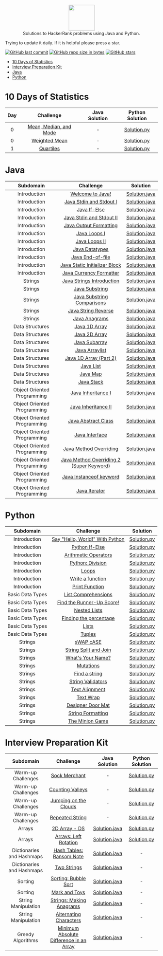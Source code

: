 <p align="center">
    <a href="https://www.hackerrank.com/">
        <img height=85 src="https://d3keuzeb2crhkn.cloudfront.net/hackerrank/assets/styleguide/logo_wordmark-f5c5eb61ab0a154c3ed9eda24d0b9e31.svg">
    </a>
    <br>Solutions to HackerRank problems using Java and Python.
</p>

Trying to update it daily. If it is helpful please press a star.

[![GitHub last commit](https://img.shields.io/github/last-commit/nplasencia/Hackerrank_solutions.svg)](https://github.com/nplasencia/Hackerrank_solutions) 
[![GitHub repo size in bytes](https://img.shields.io/github/repo-size/nplasencia/Hackerrank_solutions.svg)](https://github.com/nplasencia/Hackerrank_solutions) 
[![GitHub stars](https://img.shields.io/github/stars/nplasencia/Hackerrank_solutions.svg)](https://github.com/nplasencia/Hackerrank_solutions)

* [10 Days of Statistics](#10-days-of-statistics)
* [Interview Preparation Kit](#interview-preparation-kit)
* [Java](#java)
* [Python](#python)

# 10 Days of Statistics

|          Day          |                                                          Challenge                                                         |     Java Solution     |      Python Solution     |
|:---------------------:|:--------------------------------------------------------------------------------------------------------------------------:|:----------------:|:----------------:|
| 0 | [Mean, Median, and Mode](https://www.hackerrank.com/challenges/s10-basic-statistics/problem) | - | [Solution.py](https://github.com/nplasencia/Hackerrank_solutions/tree/master/10%20days%20of%20Statistics/Day%200:%20Mean%2C%20Median%2C%20and%20Mode/Solution.py) |
| 0 | [Weighted Mean](https://www.hackerrank.com/challenges/s10-weighted-mean/problem) | - | [Solution.py](https://github.com/nplasencia/Hackerrank_solutions/tree/master/10%20days%20of%20Statistics/Day%200:%20Weighted%20Mean/Solution.py) |
| 1 | [Quartiles](https://www.hackerrank.com/challenges/s10-quartiles/problem) | - | [Solution.py](https://github.com/nplasencia/Hackerrank_solutions/tree/master/10%20days%20of%20Statistics/Day%201:%20Quartiles/Solution.py) |

# Java

|          Subdomain          |                                                          Challenge                                                         |     Solution     |
|:---------------------------:|:--------------------------------------------------------------------------------------------------------------------------:|:----------------:|
| Introduction | [Welcome to Java!](https://www.hackerrank.com/challenges/welcome-to-java/problem) | [Solution.java](https://github.com/nplasencia/Hackerrank_solutions/tree/master/Java/Introduction/Welcome%20to%20Java!/Solution.java)|
| Introduction | [Java Stdin and Stdout I](https://www.hackerrank.com/challenges/java-stdin-and-stdout-1/problem) | [Solution.java](https://github.com/nplasencia/Hackerrank_solutions/tree/master/Java/Introduction/Java%20Stdin%20and%20Stdout%20I%0A%0A/Solution.java)|
| Introduction | [Java If-Else](https://www.hackerrank.com/challenges/java-if-else/problem) | [Solution.java](https://github.com/nplasencia/Hackerrank_solutions/tree/master/Java/Introduction/Java%20If-Else/Solution.java)|
| Introduction | [Java Stdin and Stdout II](https://www.hackerrank.com/challenges/java-stdin-stdout/problem) | [Solution.java](https://github.com/nplasencia/Hackerrank_solutions/tree/master/Java/Introduction/Java%20Stdin%20and%20Stdout%20I%0A%0A/Solution.java)|
| Introduction | [Java Output Formatting](https://www.hackerrank.com/challenges/java-output-formatting/problem) | [Solution.java](https://github.com/nplasencia/Hackerrank_solutions/tree/master/Java/Introduction/Java%20Output%20Formatting/Solution.java)|
| Introduction | [Java Loops I](https://www.hackerrank.com/challenges/java-loops-i/problem) | [Solution.java](https://github.com/nplasencia/Hackerrank_solutions/tree/master/Java/Introduction/Java%20Loops%20I/Solution.java)|
| Introduction | [Java Loops II](https://www.hackerrank.com/challenges/java-loops/problem) | [Solution.java](https://github.com/nplasencia/Hackerrank_solutions/tree/master/Java/Introduction/Java%20Loops%20II/Solution.java)|
| Introduction | [Java Datatypes](https://www.hackerrank.com/challenges/java-datatypes/problem) | [Solution.java](https://github.com/nplasencia/Hackerrank_solutions/tree/master/Java/Introduction/Java%20Datatypes/Solution.java)|
| Introduction | [Java End-of-file](https://www.hackerrank.com/challenges/java-end-of-file/problem) | [Solution.java](https://github.com/nplasencia/Hackerrank_solutions/tree/master/Java/Introduction/Java%20End-of-file/Solution.java)|
| Introduction | [Java Static Initializer Block](https://www.hackerrank.com/challenges/java-static-initializer-block/problem) | [Solution.java](https://github.com/nplasencia/Hackerrank_solutions/tree/master/Java/Introduction/Java%20Static%20Initializer%20Block/Solution.java)|
| Introduction | [Java Currency Formatter](https://www.hackerrank.com/challenges/java-currency-formatter/problem) | [Solution.java](https://github.com/nplasencia/Hackerrank_solutions/blob/master/Java/Introduction/Java%20Currency%20Formatter/Solution.java)|
| Strings | [Java Strings Introduction](https://www.hackerrank.com/challenges/java-strings-introduction/problem) | [Solution.java](https://github.com/nplasencia/Hackerrank_solutions/tree/master/Java/Strings/Introduction/Solution.java)|
| Strings | [Java Substring](https://www.hackerrank.com/challenges/java-substring/problem) | [Solution.java](https://github.com/nplasencia/Hackerrank_solutions/tree/master/Java/Strings/Java%20Substring/Solution.java)|
| Strings | [Java Substring Comparisons](https://www.hackerrank.com/challenges/java-string-compare/problem) | [Solution.java](https://github.com/nplasencia/Hackerrank_solutions/tree/master/Java/Strings/Java%20Substrings%20Comparations/Solution.java)|
| Strings | [Java String Reverse](https://www.hackerrank.com/challenges/java-string-reverse/problem) | [Solution.java](https://github.com/nplasencia/Hackerrank_solutions/tree/master/Java/Strings/Java%20String%20Reverse/Solution.java)|
| Strings | [Java Anagrams](https://www.hackerrank.com/challenges/java-anagrams/problem) | [Solution.java](https://github.com/nplasencia/Hackerrank_solutions/tree/master/Java/Strings/Java%20Anagrams/Solution.java)|
| Data Structures | [Java 1D Array](https://www.hackerrank.com/challenges/java-1d-array-introduction/problem) | [Solution.java](https://github.com/nplasencia/Hackerrank_solutions/tree/master/Java/Data%20Structures/Java%201D%20Array/Solution.java) |
| Data Structures | [Java 2D Array](https://www.hackerrank.com/challenges/java-2d-array/problem) | [Solution.java](https://github.com/nplasencia/Hackerrank_solutions/tree/master/Java/Data%20Structures/Java%202D%20Array/Solution.java) |
| Data Structures | [Java Subarray](https://www.hackerrank.com/challenges/java-negative-subarray/problem) | [Solution.java](https://github.com/nplasencia/Hackerrank_solutions/tree/master/Java/Data%20Structures/Java%20Subarray/Solution.java) |
| Data Structures | [Java Arraylist](https://www.hackerrank.com/challenges/java-arraylist/problem) | [Solution.java](https://github.com/nplasencia/Hackerrank_solutions/tree/master/Java/Data%20Structures/Java%20Arraylist/Solution.java) |
| Data Structures | [Java 1D Array (Part 2)](https://www.hackerrank.com/challenges/java-1d-array/problem) | [Solution.java](https://github.com/nplasencia/Hackerrank_solutions/tree/master/Java/Data%20Structures/Java%201D%20Array%20(Part%202)/Solution.java) |
| Data Structures | [Java List](https://www.hackerrank.com/challenges/java-list/problem) | [Solution.java](https://github.com/nplasencia/Hackerrank_solutions/tree/master/Java/Data%20Structures/Java%20List/Solution.java) |
| Data Structures | [Java Map](https://www.hackerrank.com/challenges/phone-book/problem) | [Solution.java](https://github.com/nplasencia/Hackerrank_solutions/tree/master/Java/Data%20Structures/Java%20Map/Solution.java) |
| Data Structures | [Java Stack](https://www.hackerrank.com/challenges/java-stack/problem) | [Solution.java](https://github.com/nplasencia/Hackerrank_solutions/tree/master/Java/Data%20Structures/Java%20Stack/Solution.java) |
| Object Oriented Programming | [Java Inheritance I](https://www.hackerrank.com/challenges/java-inheritance-1/problem) | [Solution.java](https://github.com/nplasencia/Hackerrank_solutions/tree/master/Java/Object%20Oriented%20Programming/Java%20Inheritance%20I/Solution.java) |
| Object Oriented Programming | [Java Inheritance II](https://www.hackerrank.com/challenges/java-inheritance-2/problem) | [Solution.java](https://github.com/nplasencia/Hackerrank_solutions/tree/master/Java/Object%20Oriented%20Programming/Java%20Inheritance%20II/Solution.java) |
| Object Oriented Programming | [Java Abstract Class](https://www.hackerrank.com/challenges/java-abstract-class/problem) | [Solution.java](https://github.com/nplasencia/Hackerrank_solutions/tree/master/Java/Object%20Oriented%20Programming/Java%20Abstract%20Class/Solution.java) |
| Object Oriented Programming | [Java Interface](https://www.hackerrank.com/challenges/java-interface/problem) | [Solution.java](https://github.com/nplasencia/Hackerrank_solutions/tree/master/Java/Object%20Oriented%20Programming/Java%20Interface/Solution.java) |
| Object Oriented Programming | [Java Method Overriding](https://www.hackerrank.com/challenges/java-method-overriding/problem) | [Solution.java](https://github.com/nplasencia/Hackerrank_solutions/tree/master/Java/Object%20Oriented%20Programming/Java%20Method%20Overriding/Solution.java) |
| Object Oriented Programming | [Java Method Overriding 2 (Super Keyword)](https://www.hackerrank.com/challenges/java-method-overriding-2-super-keyword/problem) | [Solution.java](https://github.com/nplasencia/Hackerrank_solutions/tree/master/Java/Object%20Oriented%20Programming/Java%20Method%20Overriding%202%20(Super%20Keyword)%0A%0A/Solution.java) |
| Object Oriented Programming | [Java Instanceof keyword](https://www.hackerrank.com/challenges/java-instanceof-keyword/problem) | [Solution.java](https://github.com/nplasencia/Hackerrank_solutions/tree/master/Java/Object%20Oriented%20Programming/Java%20Instanceof%20keyword%0A%0A/Solution.java) |
| Object Oriented Programming | [Java Iterator](https://www.hackerrank.com/challenges/java-iterator/problem) | [Solution.java](https://github.com/nplasencia/Hackerrank_solutions/tree/master/Java/Object%20Oriented%20Programming/Java%20Iterator/Solution.java) |

# Python

|          Subdomain          |                                                          Challenge                                                         |     Solution     |
|:---------------------------:|:--------------------------------------------------------------------------------------------------------------------------:|:----------------:|
| Introduction | [Say "Hello, World!" With Python](https://www.hackerrank.com/challenges/py-hello-world/problem) | [Solution.py](https://github.com/nplasencia/Hackerrank_solutions/tree/master/Python/Introduction/Say%20%22Hello%2C%20World!%22%20With%20Python/Solution.py)|
| Introduction | [Python If-Else](https://www.hackerrank.com/challenges/py-if-else/problem) | [Solution.py](https://github.com/nplasencia/Hackerrank_solutions/tree/master/Python/Introduction/Python%20If-Else/Solution.py)|
| Introduction | [Arithmetic Operators](https://www.hackerrank.com/challenges/python-arithmetic-operators/problem) | [Solution.py](https://github.com/nplasencia/Hackerrank_solutions/tree/master/Python/Introduction/Aritmethic%20Operators/Solution.py)|
| Introduction | [Python: Division](https://www.hackerrank.com/challenges/python-division/problem) | [Solution.py](https://github.com/nplasencia/Hackerrank_solutions/tree/master/Python/Introduction/Python:%20Division/Solution.py)|
| Introduction | [Loops](https://www.hackerrank.com/challenges/python-loops/problem) | [Solution.py](https://github.com/nplasencia/Hackerrank_solutions/tree/master/Python/Introduction/Loops/Solution.py)|
| Introduction | [Write a function](https://www.hackerrank.com/challenges/write-a-function/problem) | [Solution.py](https://github.com/nplasencia/Hackerrank_solutions/tree/master/Python/Introduction/Write%20a%20function/Solution.py)|
| Introduction | [Print Function](https://www.hackerrank.com/challenges/python-print/problem) | [Solution.py](https://github.com/nplasencia/Hackerrank_solutions/tree/master/Python/Introduction/Print%20Function/Solution.py)|
| Basic Data Types | [List Comprehensions](https://www.hackerrank.com/challenges/list-comprehensions/problem) | [Solution.py](https://github.com/nplasencia/Hackerrank_solutions/tree/master/Python/BasicDataTypes/List%20Comprehensions/Solution.py)|
| Basic Data Types | [Find the Runner-Up Score!](https://www.hackerrank.com/challenges/find-second-maximum-number-in-a-list/problem) | [Solution.py](https://github.com/nplasencia/Hackerrank_solutions/tree/master/Python/BasicDataTypes/Find%20the%20Runner-Up%20Score!/Solution.py)|
| Basic Data Types | [Nested Lists](https://www.hackerrank.com/challenges/nested-list/problem) | [Solution.py](https://github.com/nplasencia/Hackerrank_solutions/tree/master/Python/BasicDataTypes/Nested%20Lists/Solution.py)|
| Basic Data Types | [Finding the percentage](https://www.hackerrank.com/challenges/finding-the-percentage/problem) | [Solution.py](https://github.com/nplasencia/Hackerrank_solutions/tree/master/Python/BasicDataTypes/Finding%20the%20percentage/Solution.py)|
| Basic Data Types | [Lists](https://www.hackerrank.com/challenges/python-lists/problem) | [Solution.py](https://github.com/nplasencia/Hackerrank_solutions/tree/master/Python/BasicDataTypes/Lists/Solution.py)|
| Basic Data Types | [Tuples](https://www.hackerrank.com/challenges/python-tuples/problem) | [Solution.py](https://github.com/nplasencia/Hackerrank_solutions/tree/master/Python/BasicDataTypes/Tuples/Solution.py)|
| Strings | [sWAP cASE](https://www.hackerrank.com/challenges/swap-case/problem) | [Solution.py](https://github.com/nplasencia/Hackerrank_solutions/tree/master/Python/Strings/sWAP%20cASE/Solution.py)|
| Strings | [String Split and Join](https://www.hackerrank.com/challenges/python-string-split-and-join/problem) | [Solution.py](https://github.com/nplasencia/Hackerrank_solutions/tree/master/Python/Strings/String%20Split%20and%20Join/Solution.py)|
| Strings | [What's Your Name?](https://www.hackerrank.com/challenges/whats-your-name/problem) | [Solution.py](https://github.com/nplasencia/Hackerrank_solutions/tree/master/Python/Strings/What's%20Your%20Name%3F/Solution.py)|
| Strings | [Mutations](https://www.hackerrank.com/challenges/python-mutations/problem) | [Solution.py](https://github.com/nplasencia/Hackerrank_solutions/tree/master/Python/Strings/Mutations/Solution.py)|
| Strings | [Find a string](https://www.hackerrank.com/challenges/find-a-string/problem) | [Solution.py](https://github.com/nplasencia/Hackerrank_solutions/tree/master/Python/Strings/Find%20a%20string/Solution.py)|
| Strings | [String Validators](https://www.hackerrank.com/challenges/string-validators/problem) | [Solution.py](https://github.com/nplasencia/Hackerrank_solutions/tree/master/Python/Strings/String%20Validators/Solution.py)|
| Strings | [Text Alignment](https://www.hackerrank.com/challenges/text-alignment/problem) | [Solution.py](https://github.com/nplasencia/Hackerrank_solutions/tree/master/Python/Strings/Text%20Alignment/Solution.py)|
| Strings | [Text Wrap](https://www.hackerrank.com/challenges/text-wrap/problem) | [Solution.py](https://github.com/nplasencia/Hackerrank_solutions/tree/master/Python/Strings/Text%20Wrap/Solution.py)|
| Strings | [Designer Door Mat](https://www.hackerrank.com/challenges/designer-door-mat/problem) | [Solution.py](https://github.com/nplasencia/Hackerrank_solutions/tree/master/Python/Strings/Designer%20Door%20Mat/Solution.py)|
| Strings | [String Formatting](https://www.hackerrank.com/challenges/python-string-formatting/problem) | [Solution.py](https://github.com/nplasencia/Hackerrank_solutions/tree/master/Python/Strings/String%20Formatting/Solution.py)|
| Strings | [The Minion Game](https://www.hackerrank.com/challenges/the-minion-game/problem) | [Solution.py](https://github.com/nplasencia/Hackerrank_solutions/tree/master/Python/Strings/The%20Minion%20Game/Solution.py)|

# Interview Preparation Kit

|          Subdomain          |                                                          Challenge                                                         |     Java Solution     |      Python Solution     |
|:---------------------------:|:--------------------------------------------------------------------------------------------------------------------------:|:----------------:|:----------------:|
| Warm-up Challenges | [Sock Merchant](https://www.hackerrank.com/challenges/sock-merchant/problem?h_l=interview&playlist_slugs%5B%5D=interview-preparation-kit&playlist_slugs%5B%5D=warmup) | - | [Solution.py](https://github.com/nplasencia/Hackerrank_solutions/tree/master/Interview%20Preparation%20Kit/Warm-up%20Challenges/Sock%20Merchant/Solution.py) |
| Warm-up Challenges | [Counting Valleys](https://www.hackerrank.com/challenges/counting-valleys/problem?h_l=interview&playlist_slugs%5B%5D=interview-preparation-kit&playlist_slugs%5B%5D=warmup) | - | [Solution.py](https://github.com/nplasencia/Hackerrank_solutions/tree/master/Interview%20Preparation%20Kit/Warm-up%20Challenges/Counting%20Valleys/Solution.py) |
| Warm-up Challenges | [Jumping on the Clouds](https://www.hackerrank.com/challenges/jumping-on-the-clouds/problem?h_l=interview&playlist_slugs%5B%5D=interview-preparation-kit&playlist_slugs%5B%5D=warmup) | - | [Solution.py](https://github.com/nplasencia/Hackerrank_solutions/tree/master/Interview%20Preparation%20Kit/Warm-up%20Challenges/Jumping%20on%20the%20Clouds/Solution.py) |
| Warm-up Challenges | [Repeated String](https://www.hackerrank.com/challenges/repeated-string/problem?h_l=interview&playlist_slugs%5B%5D=interview-preparation-kit&playlist_slugs%5B%5D=warmup) | - | [Solution.py](https://github.com/nplasencia/Hackerrank_solutions/tree/master/Interview%20Preparation%20Kit/Warm-up%20Challenges/Repeated%20String/Solution.py) |
| Arrays | [2D Array - DS](https://www.hackerrank.com/challenges/2d-array/problem?h_l=interview&playlist_slugs%5B%5D=interview-preparation-kit&playlist_slugs%5B%5D=arrays) | [Solution.java](https://github.com/nplasencia/Hackerrank_solutions/tree/master/Interview%20Preparation%20Kit/Arrays/2D%20Array%20-%20DS/Solution.java) | [Solution.py](https://github.com/nplasencia/Hackerrank_solutions/tree/master/Interview%20Preparation%20Kit/Arrays/2D%20Array%20-%20DS/Solution.py) |
| Arrays | [Arrays: Left Rotation](https://www.hackerrank.com/challenges/ctci-array-left-rotation/problem?h_l=interview&playlist_slugs%5B%5D=interview-preparation-kit&playlist_slugs%5B%5D=arrays) | [Solution.java](https://github.com/nplasencia/Hackerrank_solutions/tree/master/Interview%20Preparation%20Kit/Arrays/Arrays:%20Left%20Rotation/Solution.java) | [Solution.py](https://github.com/nplasencia/Hackerrank_solutions/tree/master/Interview%20Preparation%20Kit/Arrays/Arrays:%20Left%20Rotation/Solution.py) |
| Dictionaries and Hashmaps | [Hash Tables: Ransom Note](https://www.hackerrank.com/challenges/ctci-ransom-note/problem?h_l=interview&playlist_slugs%5B%5D=interview-preparation-kit&playlist_slugs%5B%5D=dictionaries-hashmaps) | [Solution.java](https://github.com/nplasencia/Hackerrank_solutions/tree/master/Interview%20Preparation%20Kit/Dictionaries%20and%20Hashmaps/Hash%20Tables:%20Ramsom%20Note/Solution.java) | - |
| Dictionaries and Hashmaps | [Two Strings](https://www.hackerrank.com/challenges/two-strings/problem?h_l=interview&playlist_slugs%5B%5D=interview-preparation-kit&playlist_slugs%5B%5D=dictionaries-hashmaps) | [Solution.java](https://github.com/nplasencia/Hackerrank_solutions/tree/master/Interview%20Preparation%20Kit/Dictionaries%20and%20Hashmaps/Two%20Strings/Solution.java) | - |
| Sorting | [Sorting: Bubble Sort](https://www.hackerrank.com/challenges/ctci-bubble-sort/problem?h_l=interview&playlist_slugs%5B%5D=interview-preparation-kit&playlist_slugs%5B%5D=sorting) | [Solution.java](https://github.com/nplasencia/Hackerrank_solutions/tree/master/Interview%20Preparation%20Kit/Sorting/Bubble%20Sort/Solution.java) | - |
| Sorting | [Mark and Toys](https://www.hackerrank.com/challenges/mark-and-toys/problem?h_l=interview&playlist_slugs%5B%5D=interview-preparation-kit&playlist_slugs%5B%5D=sorting) | [Solution.java](https://github.com/nplasencia/Hackerrank_solutions/tree/master/Interview%20Preparation%20Kit/Sorting/Mark%20And%20Toys/Solution.java) | - |
| String Manipulation | [Strings: Making Anagrams](https://www.hackerrank.com/challenges/ctci-making-anagrams/problem?h_l=interview&playlist_slugs%5B%5D=interview-preparation-kit&playlist_slugs%5B%5D=strings) | [Solution.java](https://github.com/nplasencia/Hackerrank_solutions/tree/master/Interview%20Preparation%20Kit/Strings/Making%20Anagrams/Solution.java) | - |
| String Manipulation | [Alternating Characters](https://www.hackerrank.com/challenges/alternating-characters/problem?h_l=interview&playlist_slugs%5B%5D=interview-preparation-kit&playlist_slugs%5B%5D=strings) | [Solution.java](https://github.com/nplasencia/Hackerrank_solutions/tree/master/Interview%20Preparation%20Kit/Strings/Alternating%20Characters/Solution.java) | - |
| Greedy Algorithms | [Minimum Absolute Difference in an Array](https://www.hackerrank.com/challenges/minimum-absolute-difference-in-an-array/problem?h_l=interview&playlist_slugs%5B%5D=interview-preparation-kit&playlist_slugs%5B%5D=greedy-algorithms) | [Solution.java](https://github.com/nplasencia/Hackerrank_solutions/blob/master/Interview%20Preparation%20Kit/Greedy%20Algorithms/Minimum%20Absolute%20Difference/Solution.java) | - |
